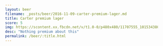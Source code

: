 ```yaml
---
layout: beer
filename: _posts/beer/2016-11-09-carter-premium-lager.md
title: Carter premium lager
score: 5
img: https://scontent.xx.fbcdn.net/v/t1.0-0/p480x480/11707555_10153438038703745_5816121848155003948_n.jpg?oh=090fc936612baf69e1612234d2a70735&oe=5920D645
desc: "Nothing premium about this"
permalink: /beer/:title.html
---
```

